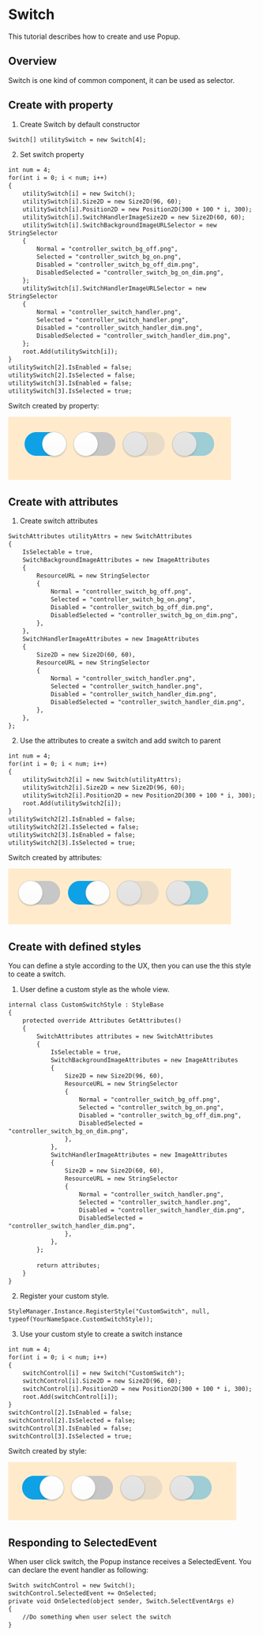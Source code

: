 # Switch
This tutorial describes how to create and use Popup.

## Overview
Switch is one kind of common component, it can be used as selector.

## Create with property
1. Create Switch by default constructor

~~~{.cs}
Switch[] utilitySwitch = new Switch[4];
~~~

2. Set switch property

~~~{.cs}
int num = 4;
for(int i = 0; i < num; i++)
{
    utilitySwitch[i] = new Switch();
    utilitySwitch[i].Size2D = new Size2D(96, 60);
    utilitySwitch[i].Position2D = new Position2D(300 + 100 * i, 300);
    utilitySwitch[i].SwitchHandlerImageSize2D = new Size2D(60, 60);
    utilitySwitch[i].SwitchBackgroundImageURLSelector = new StringSelector
    {
        Normal = "controller_switch_bg_off.png",
        Selected = "controller_switch_bg_on.png",
        Disabled = "controller_switch_bg_off_dim.png",
        DisabledSelected = "controller_switch_bg_on_dim.png",
    };
    utilitySwitch[i].SwitchHandlerImageURLSelector = new StringSelector
    {
        Normal = "controller_switch_handler.png",
        Selected = "controller_switch_handler.png",
        Disabled = "controller_switch_handler_dim.png",
        DisabledSelected = "controller_switch_handler_dim.png",
    };
    root.Add(utilitySwitch[i]);
}
utilitySwitch[2].IsEnabled = false;
utilitySwitch[2].IsSelected = false;
utilitySwitch[3].IsEnabled = false;
utilitySwitch[3].IsSelected = true;
~~~

Switch created by property:

![SwitchProperty](../images/SwitchProperty.PNG)
## Create with attributes
1. Create switch attributes

~~~{.cs}
SwitchAttributes utilityAttrs = new SwitchAttributes
{
    IsSelectable = true,
    SwitchBackgroundImageAttributes = new ImageAttributes
    {
        ResourceURL = new StringSelector
        {
            Normal = "controller_switch_bg_off.png",
            Selected = "controller_switch_bg_on.png",
            Disabled = "controller_switch_bg_off_dim.png",
            DisabledSelected = "controller_switch_bg_on_dim.png",
        },
    },
    SwitchHandlerImageAttributes = new ImageAttributes
    {
        Size2D = new Size2D(60, 60),
        ResourceURL = new StringSelector
        {
            Normal = "controller_switch_handler.png",
            Selected = "controller_switch_handler.png",
            Disabled = "controller_switch_handler_dim.png",
            DisabledSelected = "controller_switch_handler_dim.png",
        },
    },
};
~~~

2. Use the attributes to create a switch and add switch to parent

~~~{.cs}
int num = 4;
for(int i = 0; i < num; i++)
{
    utilitySwitch2[i] = new Switch(utilityAttrs);
    utilitySwitch2[i].Size2D = new Size2D(96, 60);
    utilitySwitch2[i].Position2D = new Position2D(300 + 100 * i, 300);
    root.Add(utilitySwitch2[i]);
}
utilitySwitch2[2].IsEnabled = false;
utilitySwitch2[2].IsSelected = false;
utilitySwitch2[3].IsEnabled = false;
utilitySwitch2[3].IsSelected = true;
~~~

Switch created by attributes:

![SwitchAttribute](../images/SwitchAttribute.PNG)
## Create with defined styles
You can define a style according to the UX, then you can use the this style to ceate a switch.

1. User define a custom style as the whole view.

~~~{.cs}
internal class CustomSwitchStyle : StyleBase
{
    protected override Attributes GetAttributes()
    {
        SwitchAttributes attributes = new SwitchAttributes
        {
            IsSelectable = true,
            SwitchBackgroundImageAttributes = new ImageAttributes
            {
                Size2D = new Size2D(96, 60),
                ResourceURL = new StringSelector
                {
                    Normal = "controller_switch_bg_off.png",
                    Selected = "controller_switch_bg_on.png",
                    Disabled = "controller_switch_bg_off_dim.png",
                    DisabledSelected = "controller_switch_bg_on_dim.png",
                },
            },
            SwitchHandlerImageAttributes = new ImageAttributes
            {
                Size2D = new Size2D(60, 60),
                ResourceURL = new StringSelector
                {
                    Normal = "controller_switch_handler.png",
                    Selected = "controller_switch_handler.png",
                    Disabled = "controller_switch_handler_dim.png",
                    DisabledSelected = "controller_switch_handler_dim.png",
                },
            },
        };

        return attributes;
    }          
}
~~~

2. Register your custom style.

~~~{.cs}
StyleManager.Instance.RegisterStyle("CustomSwitch", null, typeof(YourNameSpace.CustomSwitchStyle));
~~~

3. Use your custom style to create a switch instance

~~~{.cs}
int num = 4;
for(int i = 0; i < num; i++)
{
    switchControl[i] = new Switch("CustomSwitch");
    switchControl[i].Size2D = new Size2D(96, 60);
    switchControl[i].Position2D = new Position2D(300 + 100 * i, 300);
    root.Add(switchControl[i]);
}
switchControl[2].IsEnabled = false;
switchControl[2].IsSelected = false;
switchControl[3].IsEnabled = false;
switchControl[3].IsSelected = true;
~~~

Switch created by style:

![SwitchStyle](../images/SwitchStyle.PNG)
## Responding to SelectedEvent
When user click switch, the Popup instance receives a SelectedEvent.
You can declare the event handler as following:

~~~{.cs}
Switch switchControl = new Switch();
switchControl.SelectedEvent += OnSelected;
private void OnSelected(object sender, Switch.SelectEventArgs e)
{
    //Do something when user select the switch
}
~~~
